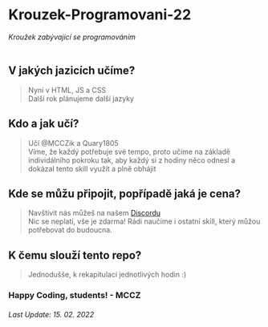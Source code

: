 # Krouzek-Programovani-22
*Kroužek zabývající se programováním*<br>
<br>
## V jakých jazicích učíme?
> Nyní v HTML, JS a CSS <br>
> Další rok plánujeme další jazyky<br>

## Kdo a jak učí?
> Učí @MCCZik a Quary1805<br>
> Víme, že každý potřebuje své tempo, proto učíme na základě individálního pokroku tak, aby každý si z hodiny něco odnesl a dokázal tento skill využít a plně obhájit<br>

## Kde se můžu připojit, popřípadě jaká je cena?
> Navštívit nás můžeš na našem [Discordu](https://discord.gg/pD2fgPs)<br>
> Nic se neplatí, vše je zdarma! Rádi naučíme i ostatní skill, který můžou potřebovat do budoucna.<br>

## K čemu slouží tento repo?
> Jednodušše, k rekapitulaci jednotlivých hodin :)<br>

### Happy Coding, students! - MCCZ
###### Last Update: 15. 02. 2022

